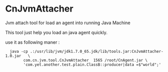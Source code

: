 CnJvmAttacher
===============

Jvm attach tool for load an agent into running Java Machine

This tool just help you load an java agent quickly.

use it as following maner :

```
  java -cp .:/usr/lib/jvm/jdk1.7.0_65.jdk/lib/tools.jar:CnJvmAttacher-1.0.jar   \
        com.cn.jvm.tool.CnJvmAttacher  1565 /root/CnAgent.jar \
        'com.yet.another.test.plain.ClassB::producer|data =$"world";'
```
